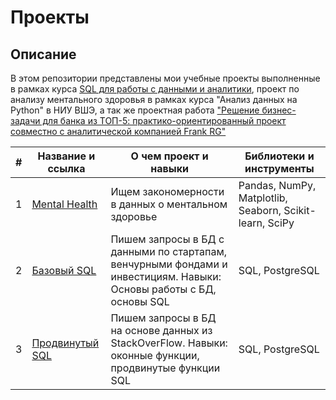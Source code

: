 # Проекты

## Описание
В этом репозитории представлены мои учебные проекты выполненные в рамках курса [SQL для работы с данными и аналитики](https://practicum.yandex.ru/sql-data-analyst/), проект по анализу ментального здоровья в рамках курса 
"Анализ данных на Python" в НИУ ВШЭ, а так же проектная работа ["Решение бизнес-задачи для банка из ТОП-5: практико-ориентированный проект совместно с аналитической компанией Frank RG"](Разработка_конкурентного_предложения_на_рынке_детских_дебетовых.pdf)

| # | Название и ссылка | О чем проект и навыки | Библиотеки и инструменты |
|---|-------------------|--------------|---------------------|
|1  | [Mental Health](https://github.com/mdenisennko/projects/tree/42b1b54f4c7e7e0aba353b59bc6b54183701c9dc/Python%20Mental%20Health) | Ищем закономерности в данных о ментальном здоровье | Pandas, NumPy, Matplotlib, Seaborn, Scikit-learn, SciPy |
|2  | [Базовый SQL](https://github.com/mdenisennko/projects/tree/c838b2cde9f191641d6deec23deaf5babc83cd81/SQL%20%D0%91%D0%B0%D0%B7%D0%BE%D0%B2%D1%8B%D0%B9%20%D0%BA%D1%83%D1%80%D1%81) | Пишем запросы в БД с данными по стартапам, венчурными фондами и инвестициям. Навыки: Основы работы с БД, основы SQL | SQL, PostgreSQL |
|3  | [Продвинутый SQL](https://github.com/mdenisennko/projects/tree/f8ea8add2a9e5aef76d59ec1cecf554ea0e01127/SQL%20%D0%BF%D1%80%D0%BE%D0%B4%D0%B2%D0%B8%D0%BD%D1%83%D1%82%D1%8B%D0%B9%20%D0%BA%D1%83%D1%80%D1%81) | Пишем запросы в БД на основе данных из StackOverFlow. Навыки: оконные функции, продвинутые функции SQL | SQL, PostgreSQL |

